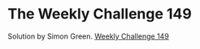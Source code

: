 # The Weekly Challenge 149

Solution by Simon Green. [Weekly Challenge 149](https://dev.to/simongreennet/weekly-challenge-149-cln)
